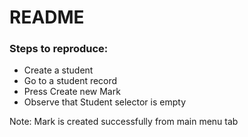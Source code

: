 # README

### Steps to reproduce:

* Create a student
* Go to a student record
* Press Create new Mark
* Observe that Student selector is empty

Note: Mark is created successfully from main menu tab
